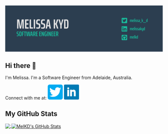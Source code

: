 [![Header](https://github.com/MelKD/melkd/blob/master/readme-banner.png "Header")](https://melissakyd.com)

## Hi there 👋
I'm Melissa. I'm a Software Engineer from Adelaide, Australia.  

Connect with me at:
[![Twitter][1.1]][1]   [![LinkedIn][2.1]][3]  

## My GitHub Stats

<a href="https://github.com/MelKD/MelKD">
  <img align="center" src="https://github-readme-stats.vercel.app/api/top-langs/?username=MelKD&hide=java,html&title_color=ffffff&text_color=c9cacc&icon_color=2bbc8a&bg_color=19BC9C" />
</a>
<a href="https://github.com/MelKD/MelKD">
  <img align="center" src="https://github-readme-stats.vercel.app/api?username=MelKD&show_icons=true&line_height=27&count_private=true&title_color=ffffff&text_color=c9cacc&icon_color=2bbc8a&bg_color=2C3E50" alt="MelKD's GitHub Stats" />
</a>

<!-- links to social media icons -->

<!-- icons with padding -->

[1.1]: https://github.com/MelKD/melkd/blob/master/twitter.png 
[2.1]: https://github.com/MelKD/melkd/blob/master/linkedin.png 


<!-- links to social media accounts -->

[1]: https://twitter.com/melissa_k__d
[2]: https://github.com/MelKD
[3]: https://www.linkedin.com/in/melissakyd/
